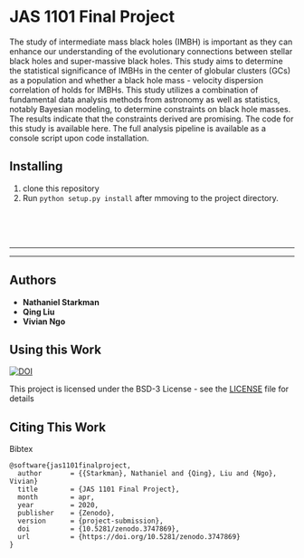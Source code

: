 # JAS 1101 Final Project

The study of intermediate mass black holes (IMBH) is important as they can enhance our understanding of the evolutionary connections between stellar black holes and super-massive black holes. This study aims to determine the statistical significance of IMBHs in the center of globular clusters (GCs) as a population and whether a black hole mass - velocity dispersion correlation of holds for IMBHs. This study utilizes a combination of fundamental data analysis methods from astronomy as well as statistics, notably Bayesian modeling, to determine constraints on black hole masses. The results indicate that the constraints derived are promising. The code for this study is available here. The full analysis pipeline is available as a console script upon code installation.

## Installing

1. clone this repository
2. Run `python setup.py install` after mmoving to the project directory.



<br><br><br>

- - -
- - -

## Authors

* **Nathaniel Starkman**
* **Qing Liu**
* **Vivian Ngo**


## Using this Work

[![DOI](https://zenodo.org/badge/235708912.svg)](https://zenodo.org/badge/latestdoi/235708912)

This project is licensed under the BSD-3 License - see the [LICENSE](LICENSE.md) file for details


## Citing This Work

Bibtex
```
@software{jas1101finalproject,
  author       = {{Starkman}, Nathaniel and {Qing}, Liu and {Ngo}, Vivian}
  title        = {JAS 1101 Final Project},
  month        = apr,
  year         = 2020,
  publisher    = {Zenodo},
  version      = {project-submission},
  doi          = {10.5281/zenodo.3747869},
  url          = {https://doi.org/10.5281/zenodo.3747869}
}
```
